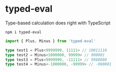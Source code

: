# typed-eval

Type-based calculation does right with TypeScript

```
npm i typed-eval
```

```ts
import { Plus, Minus } from 'typed-eval'

type test1 = Plus<9999999, 11111> // 10011110
type test2 = Minus<1000000, 99999> // 900001
type test3 = Plus<9999999, -11111> // 9988888
type test4 = Minus<-1000000, -99999> // -900001
```
